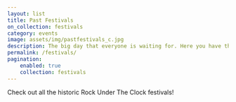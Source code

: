 ```yaml
---
layout: list
title: Past Festivals
on_collection: festivals
category: events
image: assets/img/pastfestivals_c.jpg
description: The big day that everyone is waiting for. Here you have the oportunity to see and appreciate big artists and local bands.
permalink: /festivals/
pagination:
    enabled: true
    collection: festivals
---
```

<p>Check out all the historic Rock Under The Clock festivals!</p>